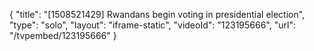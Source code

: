 {
    "title": "[1508521429] Rwandans begin voting in presidential election",
    "type": "solo",
    "layout": "iframe-static",
    "videoId": "123195666",
    "url": "\/tvpembed\/123195666"
}